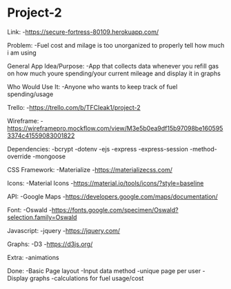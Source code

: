 # Project-2

Link:
-https://secure-fortress-80109.herokuapp.com/

Problem:
-Fuel cost and milage is too unorganized to properly tell how much i am using

General App Idea/Purpose: 
-App that collects data whenever you refill gas on how much youre spending/your current mileage and display it in graphs

Who Would Use It: 
-Anyone who wants to keep track of fuel spending/usage

Trello:
-https://trello.com/b/TFCIeak1/project-2

Wireframe:
-https://wireframepro.mockflow.com/view/M3e5b0ea9df15b97098be1605953374c41559083001822

Dependencies:
-bcrypt
-dotenv
-ejs
-express
-express-session
-method-override
-mongoose

CSS Framework:
-Materialize
-https://materializecss.com/

Icons:
-Material Icons
-https://material.io/tools/icons/?style=baseline

API: 
-Google Maps
-https://developers.google.com/maps/documentation/

Font:
-Oswald
-https://fonts.google.com/specimen/Oswald?selection.family=Oswald

Javascript:
-jquery
-https://jquery.com/

Graphs:
-D3
-https://d3js.org/



Extra:
-animations

Done:
-Basic Page layout
-Input data method
-unique page per user
-Display graphs
-calculations for fuel usage/cost
